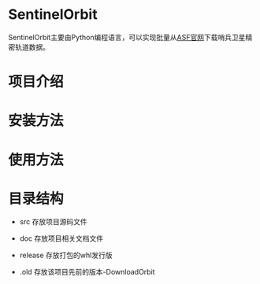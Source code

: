 # SentinelOrbit
SentinelOrbit主要由Python编程语言，可以实现批量从[ASF官网](https://s1qc.asf.alaska.edu/aux_poeorb/)下载哨兵卫星精密轨道数据。

# 项目介绍

# 安装方法

# 使用方法

# 目录结构

- src
存放项目源码文件

- doc
存放项目相关文档文件

- release
存放打包的whl发行版

- \.old
存放该项目先前的版本-DownloadOrbit




